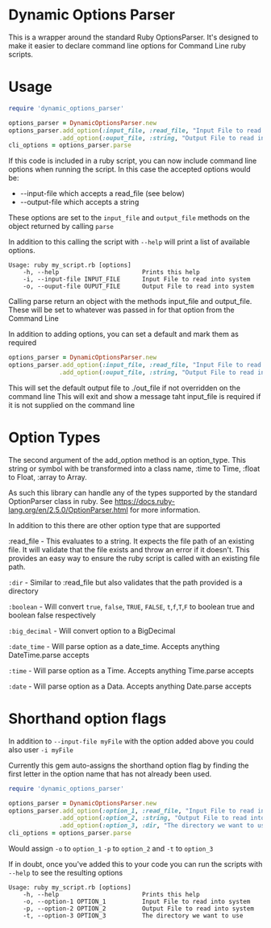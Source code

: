 


# Dynamic Options Parser
 
This is a wrapper around the standard Ruby OptionsParser. It's designed to make it easier to declare command line options for Command Line ruby scripts.

# Usage
``` ruby
require 'dynamic_options_parser'

options_parser = DynamicOptionsParser.new
options_parser.add_option(:input_file, :read_file, "Input File to read into system")
              .add_option(:ouput_file, :string, "Output File to read into system")
cli_options = options_parser.parse
```

If this code is included in a ruby script, you can now include command line options when running the script. In this case the accepted options would be:

 - --input-file which accepts a read_file (see below)
 - --output-file which accepts a string
 
 These options are set to the ```input_file``` and ```output_file``` methods on the object returned by calling ```parse```
 
In addition to this calling the script with ```--help``` will print a list of available options. 
```
Usage: ruby my_script.rb [options]
    -h, --help                       Prints this help
    -i, --input-file INPUT_FILE      Input File to read into system
    -o, --ouput-file OUPUT_FILE      Output File to read into system
```
Calling parse return an object with the methods input_file and output_file. These will be set to whatever was passed in for that option from the Command Line

In addition to adding options, you can set a default and mark them as required

```ruby
options_parser = DynamicOptionsParser.new
options_parser.add_option(:input_file, :read_file, "Input File to read into system", required: true)
              .add_option(:ouput_file, :string, "Output File to read into system", default: './out_file')
```
This will set the default output file to ./out_file if not overridden on the command line
This will exit and show a message taht input_file is required if it is not supplied on the command line

# Option Types

The second argument of the add_option method is an option_type. This string or symbol with be transformed into a class name, :time to Time, :float to Float, :array to Array.

As such this library can handle any of the types supported by the standard OptionParser class in ruby. See https://docs.ruby-lang.org/en/2.5.0/OptionParser.html for more information. 

In addition to this there are other option type that are supported

:read_file - This evaluates to a string. It expects the file path of an existing file. It will validate that the file exists and throw an error if it doesn't. This provides an easy way to ensure the ruby script is called with an existing file path.

```:dir``` - Similar to :read_file but also validates that the path provided is a directory

```:boolean``` - Will convert ```true```, ```false```, ```TRUE```, ```FALSE```, ```t```,```f```,```T```,```F``` to boolean true and boolean false respectively

```:big_decimal``` - Will convert option to a BigDecimal

```:date_time``` - Will parse option as a date_time. Accepts anything DateTime.parse accepts

```:time``` - Will parse option as a Time. Accepts anything Time.parse accepts

```:date``` - Will parse option as a Data. Accepts anything Date.parse accepts

# Shorthand option flags

In addition to ``--input-file myFile`` with the option added above you could also user ```-i myFile```

Currently this gem auto-assigns the shorthand option flag by finding the first letter in the option name that has not already been used.

```ruby
require 'dynamic_options_parser'

options_parser = DynamicOptionsParser.new
options_parser.add_option(:option_1, :read_file, "Input File to read into system")
              .add_option(:option_2, :string, "Output File to read into system")
              .add_option(:option_3, :dir, "The directory we want to use")
cli_options = options_parser.parse
```

Would assign ```-o``` to ```option_1``` ```-p``` to ```option_2``` and ```-t``` to ```option_3```

If in doubt, once you've added this to your code you can run the scripts with ```--help``` to see the resulting options

``` 
Usage: ruby my_script.rb [options]
    -h, --help                       Prints this help
    -o, --option-1 OPTION_1          Input File to read into system
    -p, --option-2 OPTION_2          Output File to read into system
    -t, --option-3 OPTION_3          The directory we want to use
```
